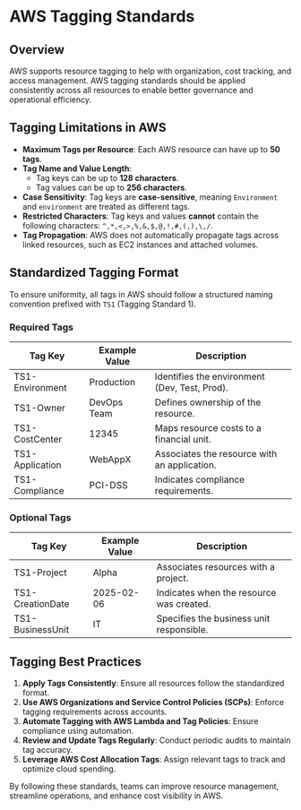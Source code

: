 # AWS Tagging Standards

## Overview
AWS supports resource tagging to help with organization, cost tracking, and access management. AWS tagging standards should be applied consistently across all resources to enable better governance and operational efficiency.

## Tagging Limitations in AWS
- **Maximum Tags per Resource**: Each AWS resource can have up to **50 tags**.
- **Tag Name and Value Length**:
  - Tag keys can be up to **128 characters**.
  - Tag values can be up to **256 characters**.
- **Case Sensitivity**: Tag keys are **case-sensitive**, meaning `Environment` and `environment` are treated as different tags.
- **Restricted Characters**: Tag keys and values **cannot** contain the following characters: `^,*,<,>,%,&,$,@,!,#,(,),\,/`.
- **Tag Propagation**: AWS does not automatically propagate tags across linked resources, such as EC2 instances and attached volumes.

## Standardized Tagging Format
To ensure uniformity, all tags in AWS should follow a structured naming convention prefixed with `TS1` (Tagging Standard 1).

### Required Tags
| Tag Key           | Example Value      | Description                                      |
|-------------------|-------------------|--------------------------------------------------|
| TS1-Environment  | Production        | Identifies the environment (Dev, Test, Prod).   |
| TS1-Owner        | DevOps Team       | Defines ownership of the resource.              |
| TS1-CostCenter   | 12345             | Maps resource costs to a financial unit.        |
| TS1-Application  | WebAppX           | Associates the resource with an application.    |
| TS1-Compliance   | PCI-DSS           | Indicates compliance requirements.              |

### Optional Tags
| Tag Key          | Example Value      | Description                                      |
|------------------|-------------------|--------------------------------------------------|
| TS1-Project     | Alpha             | Associates resources with a project.            |
| TS1-CreationDate| 2025-02-06        | Indicates when the resource was created.        |
| TS1-BusinessUnit| IT                 | Specifies the business unit responsible.        |

## Tagging Best Practices
1. **Apply Tags Consistently**: Ensure all resources follow the standardized format.
2. **Use AWS Organizations and Service Control Policies (SCPs)**: Enforce tagging requirements across accounts.
3. **Automate Tagging with AWS Lambda and Tag Policies**: Ensure compliance using automation.
4. **Review and Update Tags Regularly**: Conduct periodic audits to maintain tag accuracy.
5. **Leverage AWS Cost Allocation Tags**: Assign relevant tags to track and optimize cloud spending.

By following these standards, teams can improve resource management, streamline operations, and enhance cost visibility in AWS.

